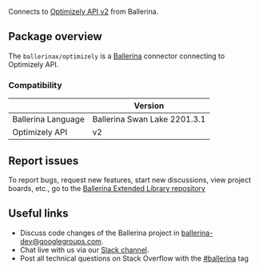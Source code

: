 Connects to [Optimizely API v2](https://www.optimizely.com/) from Ballerina.

## Package overview
The `ballerinax/optimizely` is a [Ballerina](https://ballerina.io/) connector connecting to Optimizely API.

### Compatibility
|                       | Version                       |
|-----------------------|-------------------------------|
| Ballerina Language    | Ballerina Swan Lake 2201.3.1    | 
| Optimizely API        | v2                            |

## Report issues
To report bugs, request new features, start new discussions, view project boards, etc., go to the [Ballerina Extended Library repository](https://github.com/ballerina-platform/ballerina-extended-library)

## Useful links
- Discuss code changes of the Ballerina project in [ballerina-dev@googlegroups.com](mailto:ballerina-dev@googlegroups.com).
- Chat live with us via our [Slack channel](https://ballerina.io/community/slack/).
- Post all technical questions on Stack Overflow with the [#ballerina](https://stackoverflow.com/questions/tagged/ballerina) tag
